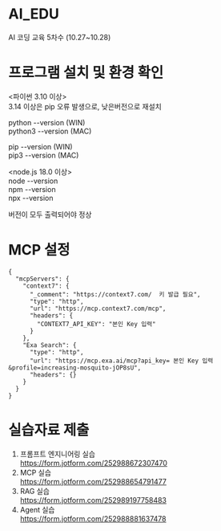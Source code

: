 # AI_EDU
AI 코딩 교육 5차수 (10.27~10.28)

# 프로그램 설치 및 환경 확인
<파이썬 3.10 이상>  
3.14 이상은 pip 오류 발생으로, 낮은버전으로 재설치   
  
python --version (WIN)  
python3 --version (MAC)  

pip --version (WIN)  
pip3 --version (MAC)  

<node.js 18.0 이상>  
node --version  
npm --version  
npx --version  

버전이 모두 출력되어야 정상

# MCP 설정

```
{
  "mcpServers": {
    "context7": {
      "_comment": "https://context7.com/  키 발급 필요",
      "type": "http",
      "url": "https://mcp.context7.com/mcp",
      "headers": {
        "CONTEXT7_API_KEY": "본인 Key 입력"
      }
    },
    "Exa Search": {
      "type": "http",
      "url": "https://mcp.exa.ai/mcp?api_key= 본인 Key 입력 &profile=increasing-mosquito-jOP8sU",
      "headers": {}
    }
  }
}
```


# 실습자료 제출 
1. 프롬프트 엔지니어링 실습  
   https://form.jotform.com/252988672307470  
2. MCP 실습  
   https://form.jotform.com/252988654791477  
3. RAG 실습  
   https://form.jotform.com/252989197758483   
4. Agent 실습  
   https://form.jotform.com/252988881637478  


